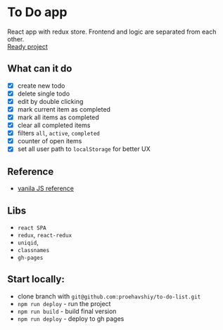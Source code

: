 # To Do app
React app with redux store. Frontend and logic are separated from each other.
<br />
[Ready project](https://proehavshiy.github.io/to-do-list/)

## What can it do
- [x] create new todo
- [x] delete single todo
- [x] edit by double clicking
- [x] mark current item as completed
- [x] mark all items as completed
- [x] clear all completed items
- [x] filters `all`, `active`, `completed`
- [x] counter of open items
- [x] set all user path to `localStorage` for better UX

## Reference
* [vanila JS reference](https://codepen.io/hanhttm/pen/WjBdbz)

## Libs
* `react SPA`
* `redux`, `react-redux`
* `uniqid`,
* `classnames`
* `gh-pages`


## Start locally:
* clone branch with `git@github.com:proehavshiy/to-do-list.git`
* `npm run deploy` - run the project
* `npm run build` - build final version
* `npm run deploy` - deploy to gh pages
